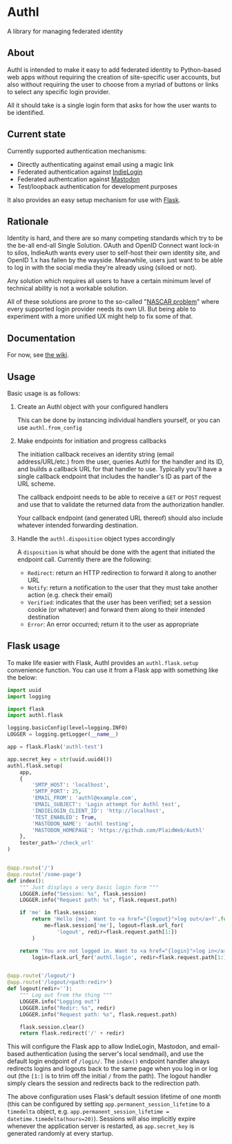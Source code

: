 # Authl
A library for managing federated identity

## About

Authl is intended to make it easy to add federated identity to Python-based web apps without requiring the creation of site-specific user accounts, but also without requiring the user to choose from a myriad of buttons or links to select any specific login provider.

All it should take is a single login form that asks for how the user wants to be identified.

## Current state

Currently supported authentication mechanisms:

* Directly authenticating against email using a magic link
* Federated authentication against [IndieLogin](https://indielogin.com)
* Federated authentcation against [Mastodon](https://joinmastodon.org)
* Test/loopback authentication for development purposes

It also provides an easy setup mechanism for use with [Flask](http://flask.pocoo.org).

## Rationale

Identity is hard, and there are so many competing standards which try to be the be-all end-all Single Solution. OAuth and OpenID Connect want lock-in to silos, IndieAuth wants every user to self-host their own identity site, and OpenID 1.x has fallen by the wayside. Meanwhile, users just want to be able to log in with the social media they're already using (siloed or not).

Any solution which requires all users to have a certain minimum level of technical ability is not a workable solution.

All of these solutions are prone to the so-called "[NASCAR problem](https://indieweb.org/NASCAR_problem)" where every supported login provider needs its own UI. But being able to experiment with a more unified UX might help to fix some of that.

## Documentation

For now, see [the wiki](https://github.com/PlaidWeb/Authl/wiki).

## Usage

Basic usage is as follows:

1. Create an Authl object with your configured handlers

    This can be done by instancing individual handlers yourself, or you can use `authl.from_config`

2. Make endpoints for initiation and progress callbacks

    The initiation callback receives an identity string (email address/URL/etc.) from the user, queries Authl
    for the handler and its ID, and builds a callback URL for that handler to use. Typically you'll have a single
    callback endpoint that includes the handler's ID as part of the URL scheme.

    The callback endpoint needs to be able to receive a `GET` or `POST` request and use that to validate the
    returned data from the authorization handler.

    Your callback endpoint (and generated URL thereof) should also include whatever intended forwarding destination.

3. Handle the `authl.disposition` object types accordingly

    A `disposition` is what should be done with the agent that initiated the endpoint call. Currently there
    are the following:

    * `Redirect`: return an HTTP redirection to forward it along to another URL
    * `Notify`: return a notification to the user that they must take another action (e.g. check their email)
    * `Verified`: indicates that the user has been verified; set a session cookie (or whatever) and forward them along to their intended destination
    * `Error`: An error occurred; return it to the user as appropriate

## Flask usage

To make life easier with Flask, Authl provides an `authl.flask.setup` convenience function. You can use it from a Flask app with something like the below:

```python
import uuid
import logging

import flask
import authl.flask

logging.basicConfig(level=logging.INFO)
LOGGER = logging.getLogger(__name__)

app = flask.Flask('authl-test')

app.secret_key = str(uuid.uuid4())
authl.flask.setup(
    app,
    {
        'SMTP_HOST': 'localhost',
        'SMTP_PORT': 25,
        'EMAIL_FROM': 'authl@example.com',
        'EMAIL_SUBJECT': 'Login attempt for Authl test',
        'INDIELOGIN_CLIENT_ID': 'http://localhost',
        'TEST_ENABLED': True,
        'MASTODON_NAME': 'authl testing',
        'MASTODON_HOMEPAGE': 'https://github.com/PlaidWeb/Authl'
    },
    tester_path='/check_url'
)


@app.route('/')
@app.route('/some-page')
def index():
    """ Just displays a very basic login form """
    LOGGER.info("Session: %s", flask.session)
    LOGGER.info("Request path: %s", flask.request.path)

    if 'me' in flask.session:
        return 'Hello {me}. Want to <a href="{logout}">log out</a>?'.format(
            me=flask.session['me'], logout=flask.url_for(
                'logout', redir=flask.request.path[1:])
        )

    return 'You are not logged in. Want to <a href="{login}">log in</a>?'.format(
        login=flask.url_for('authl.login', redir=flask.request.path[1:]))


@app.route('/logout/')
@app.route('/logout/<path:redir>')
def logout(redir=''):
    """ Log out from the thing """
    LOGGER.info("Logging out")
    LOGGER.info("Redir: %s", redir)
    LOGGER.info("Request path: %s", flask.request.path)

    flask.session.clear()
    return flask.redirect('/' + redir)
```

This will configure the Flask app to allow IndieLogin, Mastodon, and email-based authentication (using the server's local sendmail), and use the default login endpoint of `/login/`. The `index()` endpoint handler always redirects logins and logouts back to the same page when you log in or log out (the `[1:]` is to trim off the initial `/` from the path). The logout handler simply clears the session and redirects back to the redirection path.

The above configuration uses Flask's default session lifetime of one month (this can be configured by setting `app.permanent_session_lifetime` to a `timedelta` object, e.g. `app.permanent_session_lifetime = datetime.timedelta(hours=20)`). Sessions will also implicitly expire whenever the application server is restarted, as `app.secret_key` is generated randomly at every startup.

